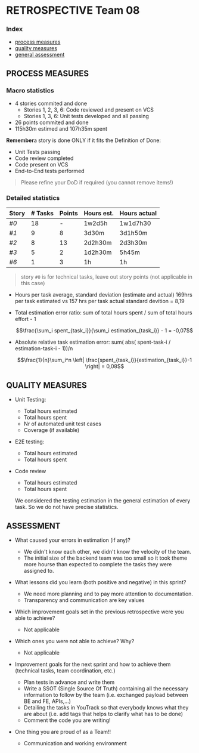 RETROSPECTIVE Team 08
=====================================
### Index
- [process measures](#process-measures)
- [quality measures](#quality-measures)
- [general assessment](#assessment)

## PROCESS MEASURES 

### Macro statistics

- 4 stories commited and done
  - Stories 1, 2, 3, 6: Code reviewed and present on VCS
  - Stories 1, 3, 6: Unit tests developed and all passing
- 26 points commited and done 
- 115h30m estimed and 107h35m spent

**Remember**a story is done ONLY if it fits the Definition of Done:
 
- Unit Tests passing
- Code review completed
- Code present on VCS
- End-to-End tests performed

> Please refine your DoD if required (you cannot remove items!) 

### Detailed statistics

| Story  | # Tasks | Points | Hours est. | Hours actual |
|--------|---------|--------|------------|--------------|
| _#0_   |  18     |   -    |  1w2d5h    |   1w1d7h30   |
| _#1_   |  9      | 8      |  3d30m     |   3d1h50m    |
| _#2_   |  8      | 13     |  2d2h30m   |   2d3h30m    |
| _#3_   |  5      | 2      |  1d2h30m   |   	 5h45m    |
| _#6_   |  1      | 3      |  1h        |     1h       |

> story `#0` is for technical tasks, leave out story points (not applicable in this case)

- Hours per task average, standard deviation (estimate and actual)
169hrs per task estimated vs 157 hrs per task actual
standard devition = 8,19
- Total estimation error ratio: sum of total hours spent / sum of total hours effort - 1

    $$\frac{\sum_i spent_{task_i}}{\sum_i estimation_{task_i}} - 1 = -0,07$$
    
- Absolute relative task estimation error: sum( abs( spent-task-i / estimation-task-i - 1))/n

    $$\frac{1}{n}\sum_i^n \left| \frac{spent_{task_i}}{estimation_{task_i}}-1 \right| = 0,08$$
  
## QUALITY MEASURES 

- Unit Testing:
  - Total hours estimated
  - Total hours spent
  - Nr of automated unit test cases 
  - Coverage (if available)
- E2E testing:
  - Total hours estimated
  - Total hours spent
- Code review 
  - Total hours estimated 
  - Total hours spent

  We considered the testing estimation in the general estimation of every task. So we do not have precise statistics.

## ASSESSMENT

- What caused your errors in estimation (if any)?  
  - We didn't know each other, we didn't know the velocity of the team.  
  - The initial size of the backend team was too small so it took theme more hourse than expected to complete the tasks they were assigned to. 

- What lessons did you learn (both positive and negative) in this sprint?  
  - We need more planning and to pay more attention to  documentation.  
  - Transparency and communication are key values

- Which improvement goals set in the previous retrospective were you able to achieve? 
  - Not applicable
  
- Which ones you were not able to achieve? Why?
  - Not applicable

- Improvement goals for the next sprint and how to achieve them (technical tasks, team coordination, etc.) 
  - Plan tests in advance and write them 
  - Write a SSOT (Single Source Of Truth) containing all the necessary information to follow by the team (i.e. exchanged payload between BE and FE, APIs,...)
  - Detailing the tasks in YouTrack so that everybody knows what they are about (i.e. add tags that helps to clarify what has to be done)
  - Comment the code you are writing!
  
- One thing you are proud of as a Team!!
  - Communication and working environment